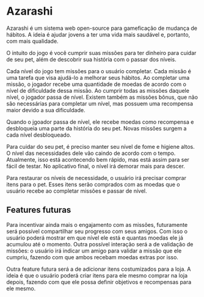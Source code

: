 # Azarashi

Azarashi é um sistema web open-source para gameficação de mudança de hábitos. A ideia é ajudar jovens a ter uma vida mais saudável e, portanto, com mais qualidade.

O intuito do jogo é você cumprir suas missões para ter dinheiro para cuidar de seu pet, além de descobrir sua história com o passar dos níveis. 

Cada nível do jogo tem missões para o usuário completar. Cada missão é uma tarefa que visa ajudá-lo a melhorar seus hábitos. Ao completar uma missão, o jogador recebe uma quantidade de moedas de acordo com o nível de dificuldade dessa missão. Ao cumprir todas as missões daquele nível, o jogador passa de nível. Existem também as missões bônus, que não são necessárias para completar um nível, mas possuem uma recompensa maior devido a sua dificuldade.

Quando o jgoador passa de nível, ele recebe moedas como recompensa e desbloqueia uma parte da história do seu pet. Novas missões surgem a cada nível desbloqueado.

Para cuidar do seu pet, é preciso manter seu nível de fome e higiene altos. O nível das necessidades dele vão caindo de acordo com o tempo. Atualmente, isso está acontecendo bem rápido, mas está assim para ser fácil de testar. No aplicativo final, o nível irá demorar mais para descer.

Para restaurar os níveis de necessidade, o usuário irá precisar comprar itens para o pet. Esses itens serão comprados com as moedas que o usuário recebe ao completar missões e passar de nível.

## Features futuras

Para incentivar ainda mais o engajamento com as missões, futuramente será possível compartilhar seu progresso com seus amigos. Com isso o usuário poderá mostrar em que nível ele está e quantas moedas ele já acumulou até o momento. Outra possível interação será a de validação de missões: o usuário irá indicar um amigo para validar a missão que ele cumpriu, fazendo com que ambos recebam moedas extras por isso.

Outra feature futura será a de adicionar itens costumizados para a loja. A ideia é que o usuário poderá criar itens para ele mesmo comprar na loja depois, fazendo com que ele possa definir objetivos e recompensas para ele mesmo.
